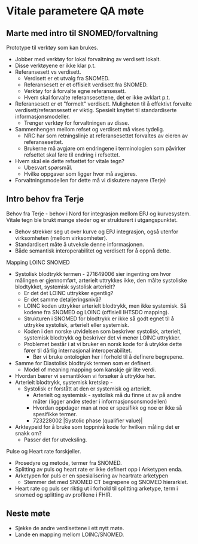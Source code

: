 # Vitale parametere QA møte

## Marte med intro til SNOMED/forvaltning

Prototype til verktøy som kan brukes.

* Jobber med verktøy for lokal forvaltning av verdisett lokalt.
* Disse verktøyene er ikke klar p.t.
* Referansesett vs verdisett.
  * Verdisett er et utvalg fra SNOMED.
  * Referansesett er et offisielt verdisett fra SNOMED.
  * Verktøy for å forvalte egne referansesett.
  * Hvem skal forvalte referansesettene, det er ikke avklart p.t.
* Referansesett er et "formelt" verdisett. Muligheten til å effektivt forvalte verdisett/referansesett er viktig. Spesielt knyttet til standardiserte informasjonsmodeller.
  * Trenger verktøy for forvaltningen av disse.
* Sammenhengen mellom refset og verdisett må vises tydelig.
  * NRC har som retningslinje at referansesettet forvaltes av eieren av referansesettet.
  * Brukerne må avgjøre om endringene i terminologien som påvirker refsettet skal føre til endring i refsettet.
* Hvem skal eie dette refsettet for vitale tegn?  
  * Ubesvart spørsmål.  
  * Hvilke oppgaver som ligger hvor må avgjøres.
* Forvaltningsmodellen for dette må vi diskutere nøyere (Terje)

## Intro behov fra Terje

Behov fra Terje - behov i Nord for integrasjon mellom EPJ og kurvesystem. Vitale tegn ble brukt mange steder og er strukturert i utgangspunktet.

* Behov strekker seg ut over kurve og EPJ integrasjon, også utenfor virksomheten (mellom virksomheter).
* Standardisert måte å utveksle denne informasjonen.
* Både semantisk interoperabilitet og verdisett for å oppnå dette.

Mapping LOINC SNOMED

* Systolisk blodtrykk termen - 271649006 sier ingenting om hvor målingen er gjennomført, arterielt uttrykkes ikke, den målte systoliske blodtykket, systemisk systolisk arterielt?  
  * Er det det LOINC uttrykker egentlig?
  * Er det samme detaljeringsnivå?
  * LOINC koden uttrykker arterielt blodtrykk, men ikke systemisk. Så kodene fra SNOMED og LOINC (offisiell IHTSDO mapping).
  * Strukturen i SNOMED for blodtrykk er ikke så godt egnet til å uttrykke systolisk, arterielt eller systemisk.
  * Koden i den norske utvidelsen som beskriver systolisk, arterielt, systemisk blodtrykk og beskriver det vi mener LOINC uttrykker.
  * Problemet består i at vi bruker en norsk kode for å utrykke dette fører til dårlig internasjonal interoperabilitet.
    * Bør vi bruke ontologien her i forhold til å definere begrepene.
* Samme for Diastolisk blodtrykk termen som er definert.
  * Model of meaning mapping som kanskje gir lite verdi.
* Hvordan bærer vi semantikken vi forsøker å uttrykke her.
* Arterielt blodtrykk, systemisk kretsløp -  
  * Systolisk er forstått at den er systemisk og arterielt.
    * Arterielt og systemisk - systolisk må du finne ut av på andre måter (ligger andre steder i informasjonsonsmodellen)
    * Hvordan oppdager man at noe er spesifikk og noe er ikke så spesifikke termer.
    * 723228002 |Systolic phase (qualifier value)|
* Arkteypeid for å bruke som toppnivå kode for hvilken måling det er snakk om?
  * Passer det for utveksling.

Pulse og Heart rate forskjeller.

* Prosedyre og metode, termer fra SNOMED.
* Splitting av puls og heart rate er ikke definert opp i Arketypen enda.
* Arketypen for puls er en spesialisering av heartrate arketypen
  * Stemmer det med SNOMED CT begrepene og SNOMED hierarkiet.
* Heart rate og puls ser riktig ut i forhold til splitting arketype, term i snomed og splitting av profilene i FHIR.

## Neste møte

* Sjekke de andre verdisettene i ett nytt møte.
* Lande en mapping mellom LOINC/SNOMED.